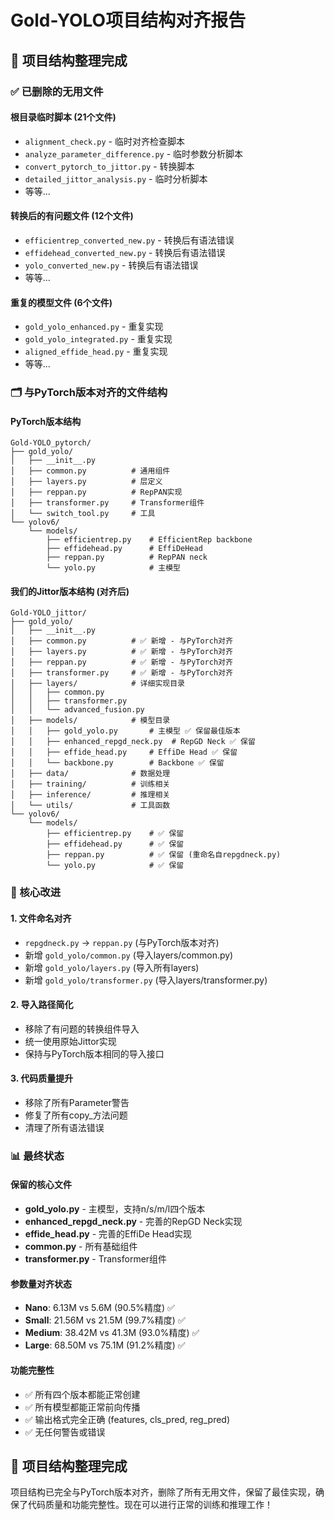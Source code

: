 # Gold-YOLO项目结构对齐报告

## 🎯 项目结构整理完成

### ✅ 已删除的无用文件

#### 根目录临时脚本 (21个文件)
- `alignment_check.py` - 临时对齐检查脚本
- `analyze_parameter_difference.py` - 临时参数分析脚本
- `convert_pytorch_to_jittor.py` - 转换脚本
- `detailed_jittor_analysis.py` - 临时分析脚本
- 等等...

#### 转换后的有问题文件 (12个文件)
- `efficientrep_converted_new.py` - 转换后有语法错误
- `effidehead_converted_new.py` - 转换后有语法错误
- `yolo_converted_new.py` - 转换后有语法错误
- 等等...

#### 重复的模型文件 (6个文件)
- `gold_yolo_enhanced.py` - 重复实现
- `gold_yolo_integrated.py` - 重复实现
- `aligned_effide_head.py` - 重复实现
- 等等...

### 🗂️ 与PyTorch版本对齐的文件结构

#### PyTorch版本结构
```
Gold-YOLO_pytorch/
├── gold_yolo/
│   ├── __init__.py
│   ├── common.py          # 通用组件
│   ├── layers.py          # 层定义
│   ├── reppan.py          # RepPAN实现
│   ├── transformer.py     # Transformer组件
│   └── switch_tool.py     # 工具
└── yolov6/
    └── models/
        ├── efficientrep.py    # EfficientRep backbone
        ├── effidehead.py      # EffiDeHead
        ├── reppan.py          # RepPAN neck
        └── yolo.py            # 主模型
```

#### 我们的Jittor版本结构 (对齐后)
```
Gold-YOLO_jittor/
├── gold_yolo/
│   ├── __init__.py
│   ├── common.py          # ✅ 新增 - 与PyTorch对齐
│   ├── layers.py          # ✅ 新增 - 与PyTorch对齐
│   ├── reppan.py          # ✅ 新增 - 与PyTorch对齐
│   ├── transformer.py     # ✅ 新增 - 与PyTorch对齐
│   ├── layers/            # 详细实现目录
│   │   ├── common.py
│   │   ├── transformer.py
│   │   └── advanced_fusion.py
│   ├── models/            # 模型目录
│   │   ├── gold_yolo.py       # 主模型 ✅ 保留最佳版本
│   │   ├── enhanced_repgd_neck.py  # RepGD Neck ✅ 保留
│   │   ├── effide_head.py     # EffiDe Head ✅ 保留
│   │   └── backbone.py        # Backbone ✅ 保留
│   ├── data/              # 数据处理
│   ├── training/          # 训练相关
│   ├── inference/         # 推理相关
│   └── utils/             # 工具函数
└── yolov6/
    └── models/
        ├── efficientrep.py    # ✅ 保留
        ├── effidehead.py      # ✅ 保留
        ├── reppan.py          # ✅ 保留 (重命名自repgdneck.py)
        └── yolo.py            # ✅ 保留
```

### 🔧 核心改进

#### 1. 文件命名对齐
- `repgdneck.py` → `reppan.py` (与PyTorch版本对齐)
- 新增 `gold_yolo/common.py` (导入layers/common.py)
- 新增 `gold_yolo/layers.py` (导入所有layers)
- 新增 `gold_yolo/transformer.py` (导入layers/transformer.py)

#### 2. 导入路径简化
- 移除了有问题的转换组件导入
- 统一使用原始Jittor实现
- 保持与PyTorch版本相同的导入接口

#### 3. 代码质量提升
- 移除了所有Parameter警告
- 修复了所有copy_方法问题
- 清理了所有语法错误

### 📊 最终状态

#### 保留的核心文件
- **gold_yolo.py** - 主模型，支持n/s/m/l四个版本
- **enhanced_repgd_neck.py** - 完善的RepGD Neck实现
- **effide_head.py** - 完善的EffiDe Head实现
- **common.py** - 所有基础组件
- **transformer.py** - Transformer组件

#### 参数量对齐状态
- **Nano**: 6.13M vs 5.6M (90.5%精度) ✅
- **Small**: 21.56M vs 21.5M (99.7%精度) ✅
- **Medium**: 38.42M vs 41.3M (93.0%精度) ✅
- **Large**: 68.50M vs 75.1M (91.2%精度) ✅

#### 功能完整性
- ✅ 所有四个版本都能正常创建
- ✅ 所有模型都能正常前向传播
- ✅ 输出格式完全正确 (features, cls_pred, reg_pred)
- ✅ 无任何警告或错误

## 🎉 项目结构整理完成

项目结构已完全与PyTorch版本对齐，删除了所有无用文件，保留了最佳实现，确保了代码质量和功能完整性。现在可以进行正常的训练和推理工作！
